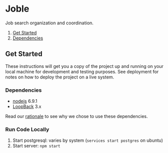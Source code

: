 # Joble

Job search organization and coordination.

1. [Get Started](#get-started)
  1. [Dependencies](#dependencies)

<!--
  1. [Install](#install)
  1. [Run Code Locally](#run-code-locally)
1. [Run the Tests](#run-the-tests)
-->

<!--
1. [Deploy](#deploy)
-->

## Get Started

These instructions will get you a copy of the project up and running on your local machine for development and testing purposes. See deployment for notes on how to deploy the project on a live system.

### Dependencies

- [nodejs](https://nodejs.org/en/) 6.9.1
- [LoopBack](http://loopback.io) 3.x

Read our [rationale](RATIONALE.md) to see why we chose to use these dependencies.

<!--
### Install

```sh
npm run setup
```
-->

### Run Code Locally

1. Start postgresql: varies by system (`services start postgres` on ubuntu)
1. Start server: `npm start`

<!--
A step by step series of examples that tell you have to get a development env running

Say what the step will be

```
Give the example
```

And repeat

```
until finished
```

End with an example of getting some data out of the system or using it for a little demo
-->

<!--
## Run the tests

```sh
npm test
```
-->

<!--
Explain how to run the automated tests for this system

### Break down into end to end tests

Explain what these tests test and why

```
Give an example
```

### And coding style tests

Explain what these tests test and why

```
Give an example
```
-->

<!--
## Deploy

Add additional notes about how to deploy this on a live system
-->
